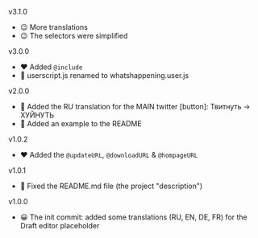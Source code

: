 v3.1.0

- 😉 More translations
- 😉 The selectors were simplified

v3.0.0

- ❤ Added `@include`
- 🍕 userscript.js renamed to whatshappening.user.js

v2.0.0

- 🎉 Added the RU translation for the MAIN twitter \[button\]: Твитнуть -> ХУЙНУТЬ
- 💌 Added an example to the README

v1.0.2

- ❤ Added the `@updateURL`, `@downloadURL` & `@hompageURL`

v1.0.1

- 🔧 Fixed the README.md file (the project "description")

v1.0.0

- 😀 The init commit: added some translations (RU, EN, DE, FR) for the Draft editor placeholder
